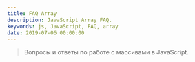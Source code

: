 ```yaml
---
title: FAQ Array
description: JavaScript Array FAQ.
keywords: js, JavaScript, FAQ, array
date: 2019-07-06 00:00:00
---
```


> Вопросы и ответы по работе с массивами в JavaScript.
